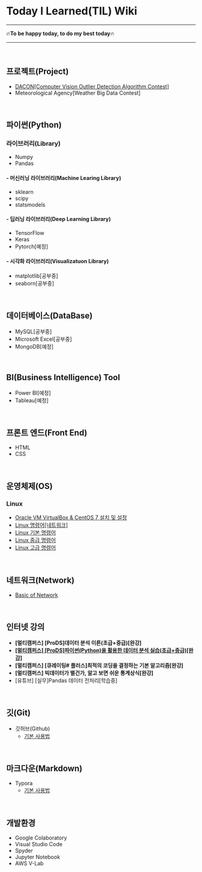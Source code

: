 # Today I Learned(TIL) Wiki 
---

🔥**To be happy today, to do my best today**🔥

---

<br>

## 프로젝트(Project)
- [DACON[Computer Vision Outlier Detection Algorithm Contest]](https://github.com/BaeJjangE/TIL/tree/master/%EB%8D%B0%EC%9D%B4%EC%BD%98_%EC%9D%B4%EC%83%81%EC%B9%98%ED%83%90%EC%A7%80)
- Meteorological Agency[Weather Big Data Contest]

<br>

## 파이썬(Python)

### 라이브러리(Library)
- Numpy
- Pandas

#### - 머신러닝 라이브러리(Machine Learing Library)

  - sklearn
  - scipy
  - statsmodels
    
#### - 딥러닝 라이브러리(Deep Learning Library)
  - TensorFlow
  - Keras
  - Pytorch[예정]

#### - 시각화 라이브러리(Visualizatuon Library)
  - matplotlib[공부중]
  - seaborn[공부중]

<br>

## 데이터베이스(DataBase)

- MySQL[공부중]
- Microsoft Excel[공부중]
- MongoDB[예정]

<br>

## BI(Business Intelligence) Tool

- Power BI[예정]
- Tableau[예정]

<br>

## 프론트 엔드(Front End)
- HTML
- CSS

<br>

## 운영체제(OS)
### Linux
  - [Oracle VM VirtualBox & CentOS 7 설치 및 설정](https://github.com/BaeJjangE/TIL/blob/master/Linux/%EA%B0%80%EC%83%81%EB%A8%B8%EC%8B%A0(Oracle%20VM%20VirtualBox)%20%26%20CentOS%207%20%EC%84%A4%EC%B9%98%20%EB%B0%8F%20%EC%84%A4%EC%A0%95.md)
  - [Linux 명령어[네트워크]](https://github.com/BaeJjangE/TIL/blob/master/Linux/Linux%20%EB%AA%85%EB%A0%B9%EC%96%B4%5B%EB%84%A4%ED%8A%B8%EC%9B%8C%ED%81%AC%5D.md)
  - [Linux 기본 명령어](https://github.com/BaeJjangE/TIL/blob/master/Linux/Linux%20%EA%B8%B0%EB%B3%B8%20%EB%AA%85%EB%A0%B9%EC%96%B4.md)
  - [Linux 중급 명령어](https://github.com/BaeJjangE/TIL/blob/master/Linux/Linux%20%EC%A4%91%EA%B8%89%20%EB%AA%85%EB%A0%B9%EC%96%B4.md)
  - [Linux 고급 명령어](https://github.com/BaeJjangE/TIL/blob/master/Linux/Linux%20%EA%B3%A0%EA%B8%89%20%EB%AA%85%EB%A0%B9%EC%96%B4.md)

<br>

## 네트워크(Network)
- [Basic of Network](https://github.com/BaeJjangE/TIL/blob/master/Network/Network(%EA%B8%B0%EB%B3%B8).md)

<br>

## 인터넷 강의

- **[멀티캠퍼스] [ProDS]데이터 분석 이론(초급+중급)[완강]**
- **[[멀티캠퍼스] [ProDS]파이썬(Python)을 활용한 데이터 분석 실습(초급+중급)[완강]](https://github.com/BaeJjangE/TIL/tree/master/ProDS_practical_training)**
- **[멀티캠퍼스] [큐레이팅# 플러스]최적의 코딩을 결정하는 기본 알고리즘[완강]**
- **[멀티캠퍼스] 빅데이터가 별건가, 알고 보면 쉬운 통계상식[완강]**
- [유튜브] [실무]Pandas 데이터 전처리[학습중]

<br>

## 깃(Git)

- 깃허브(Github)
  - [기본 사용법](https://github.com/BaeJjangE/TIL/blob/master/Git%26Github/Git_Github%20%EA%B8%B0%EB%B3%B8%20%EC%82%AC%EC%9A%A9%EB%B2%95.md)

<br>

## 마크다운(Markdown)

- Typora
  - [기본 사용법](https://github.com/BaeJjangE/TIL/blob/master/Markdown/%EB%A7%88%ED%81%AC%EB%8B%A4%EC%9A%B4%20%EA%B8%B0%EB%B3%B8%EC%82%AC%EC%9A%A9%EB%B2%95.md)

<br>

## 개발환경

- Google Colaboratory
- Visual Studio Code
- Spyder
- Jupyter Notebook
- AWS V-Lab

